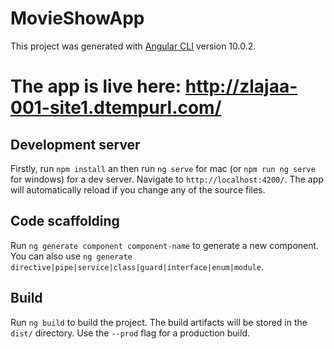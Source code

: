 # MovieShowApp

This project was generated with [Angular CLI](https://github.com/angular/angular-cli) version 10.0.2.
# The app is live here: http://zlajaa-001-site1.dtempurl.com/

## Development server
Firstly, run `npm install` an then 
run  `ng serve` for mac (or  `npm run ng serve` for windows)  for a dev server. Navigate to `http://localhost:4200/`. The app will automatically reload if you change any of the source files.

## Code scaffolding

Run `ng generate component component-name` to generate a new component. You can also use `ng generate directive|pipe|service|class|guard|interface|enum|module`.

## Build

Run `ng build` to build the project. The build artifacts will be stored in the `dist/` directory. Use the `--prod` flag for a production build.

